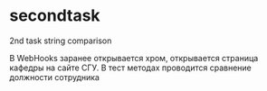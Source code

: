 # secondtask
2nd task string comparison

В WebHooks заранее открывается хром, открывается страница кафедры на сайте СГУ.
В тест методах проводится сравнение должности сотрудника
